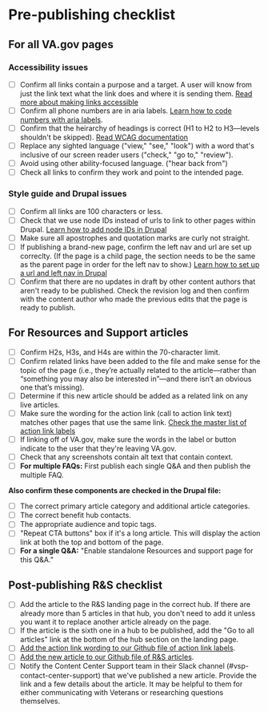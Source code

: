 # Pre-publishing checklist

## For all VA.gov pages

### Accessibility issues

- [ ] Confirm all links contain a purpose and a target. A user will know from just the link text what the link does and where it is sending them. [Read more about making links accessible](https://www.accessibilityoz.com/2014/02/links-and-accessibility/)
- [ ] Confirm all phone numbers are in aria labels. [Learn how to code numbers with aria labels](https://design.va.gov/content-style-guide/dates-and-numbers#phone-numbers).
- [ ] Confirm that the heirarchy of headings is correct (H1 to H2 to H3—levels shouldn't be skipped). [Read WCAG documentation](https://www.w3.org/WAI/tutorials/page-structure/headings/)
- [ ] Replace any sighted language ("view," "see," "look") with a word that's inclusive of our screen reader users ("check," "go to," "review").
- [ ] Avoid using other ability-focused language. ("hear back from")
- [ ] Check all links to confirm they work and point to the intended page.

### Style guide and Drupal issues

- [ ] Confirm all links are 100 characters or less.
- [ ] Check that we use node IDs instead of urls to link to other pages within Drupal. [Learn how to add node IDs in Drupal](https://github.com/department-of-veterans-affairs/va.gov-team/blob/master/teams/vsa/teams/sitewide-content/how-to-do-different-tasks/linking-with-node-ids.md) 
- [ ] Make sure all apostrophes and quotation marks are curly not straight.
- [ ] If publishing a brand-new page, confirm the left nav and url are set up correclty. (If the page is a child page, the section needs to be the same as the parent page in order for the left nav to show.) [Learn how to set up a url and left nav in Drupal](https://github.com/department-of-veterans-affairs/va.gov-team/blob/master/teams/vsa/teams/sitewide-content/how-to-do-different-tasks/adding-left-nav-and-url.md)
- [ ] Confirm that there are no updates in draft by other content authors that aren't ready to be published. Check the revision log and then confirm with the content author who made the previous edits that the page is ready to publish.

## For Resources and Support articles

- [ ] Confirm H2s, H3s, and H4s are within the 70-character limit.
- [ ] Confirm related links have been added to the file and make sense for the topic of the page (i.e., they’re actually related to the article—rather than “something you may also be interested in”—and there isn’t an obvious one that’s missing).
- [ ] Determine if this new article should be added as a related link on any live articles. 
- [ ] Make sure the wording for the action link (call to action link text) matches other pages that use the same link. [Check the master list of action link labels](https://github.com/department-of-veterans-affairs/va.gov-team/blob/master/teams/vsa/teams/sitewide-content/resources-and-support/rs-cta-button-audit.md)
- [ ] If linking off of VA.gov, make sure the words in the label or button indicate to the user that they're leaving VA.gov.
- [ ] Check that any screenshots contain alt text that contain context.
- [ ] **For multiple FAQs:** First publish each single Q&A and then publish the multiple FAQ.

**Also confirm these components are checked in the Drupal file:**</br>
- [ ] The correct primary article category and additional article categories. 
- [ ] The correct benefit hub contacts. 
- [ ] The appropriate audience and topic tags. 
- [ ] "Repeat CTA buttons" box if it's a long article. This will display the action link at both the top and bottom of the page.
- [ ] **For a single Q&A:** "Enable standalone Resources and support page for this Q&A."

## Post-publishing R&S checklist

- [ ] Add the article to the R&S landing page in the correct hub. If there are already more than 5 articles in that hub, you don't need to add it unless you want it to replace another article already on the page.
- [ ] If the article is the sixth one in a hub to be published, add the "Go to all articles" link at the bottom of the hub section on the landing page.
- [ ] [Add the action link wording to our Github file of action link labels](https://github.com/department-of-veterans-affairs/va.gov-team/blob/master/teams/vsa/teams/sitewide-content/resources-and-support/rs-cta-button-audit.md).
- [ ] [Add the new article to our Github file of R&S articles](https://github.com/department-of-veterans-affairs/va.gov-team/blob/master/teams/vsa/teams/sitewide-content/resources-and-support/resources-and-support-article-list.md).
- [ ] Notify the Content Center Support team in their Slack channel (#vsp-contact-center-support) that we've published a new article. Provide the link and a few details about the article. It may be helpful to them for either communicating with Veterans or researching questions themselves. 
